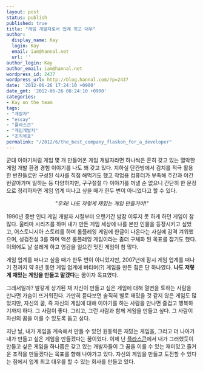 ```yaml
---
layout: post
status: publish
published: true
title: "게임 개발자로서 업계 최고 대우"
author:
  display_name: Kay
  login: Kay
  email: iam@hannal.net
  url: ''
author_login: Kay
author_email: iam@hannal.net
wordpress_id: 2437
wordpress_url: http://blog.hannal.com/?p=2437
date: '2012-06-26 17:24:10 +0900'
date_gmt: '2012-06-26 08:24:10 +0900'
categories:
- Kay on the team
tags:
- "개발자"
- "essay"
- "플라스콘"
- "게임개발자"
- "조직목표"
permalink: "/2012/6/the_best_company_flaskon_for_a_developer"
---
```

<p>군대 이야기처럼 게임 몇 개 만들어온 게임 개발자라면 하나씩은 흔히 갖고 있는 열악한 게임 개발 환경 경험 이야기를 나도 꽤 갖고 있다. 지하실 단칸방에서 김치를 적극 활용한 반찬들로만 구성된 식사를 직접 해먹기도 했고 작업용 컴퓨터가 부족해 주간과 야간 번갈아가며 일하는 등 다양하지만, 구구절절 다 이야기를 꺼낼 순 없으니 간단히 한 문장으로 정리하자면 게임 업계 떠나고 싶을 때가 한두 번이 아니었다고 할 수 있다.</p>
<p style="text-align: center;"><em>"우와! 나도 저렇게 재밌는 게임 만들거야!"</em></p>
<p>1990년 중반 인디 게임 개발자 시절부터 오랜기간 밤잠 이루지 못 하게 하던 게임이 참 많다. 울티마 시리즈를 하며 내가 만든 게임 세상에 나를 본딴 인물을 등장시키고 싶었고, 어스토니시아 스토리를 하며 롤플레잉 게임에 한글이 나온다는 사실에 감격 겨워했으며, 성검전설 3를 하며 액션 롤플레잉 게임이라는 좀더 구체화 된 목표를 잡기도 했다. 이외에도 날 설레게 하고 영감을 일으킨 멋진 게임이 참 많다.</p>
<p>게임 업계를 떠나고 싶을 때가 한두 번이 아니었지만, 2007년에 잠시 게임 업계를 떠나기 전까지 약 8년 동안 게임 업계에 버티며(?) 게임을 만든 힘은 단 하나였다. <strong>나도 저렇게 재밌는 게임을 만들고 말겠다</strong>는 꿈이자 목표였다.</p>
<p>그래서일까? 발갛게 상기된 채 자신이 만들고 싶은 게임에 대해 열변을 토하는 사람을 만나면 가슴이 뜨거워진다. 가만히 듣다보면 솔직히 별로 재밌을 것 같지 않은 게임도 많았지만, 자신의 꿈, 즉 자신의 게임에 대해 이야기를 하는 사람을 만나면 즐겁고 행복하기까지 하다. 그 사람이 좋다. 그리고, 그런 사람과 함께 게임을 만들고 싶다. 그 사람이 자신의 꿈을 이룰 수 있도록 돕고 싶다.</p>
<p>지난 날, 내가 게임을 계속해서 만들 수 있던 원동력은 재밌는 게임을, 그리고 더 나아가 내가 만들고 싶은 게임을 만들겠다는 꿈이었다. 이제 난 <a href="http://www.flaskon.com">플라스콘</a>에서 내가 그러했듯이 만들고 싶은 게임을 하나쯤은 갖고 있는 개발자들이 그 꿈을 이룰 수 있는 재미있고 즐거운 조직을 만들겠다는 목표를 향해 나아가고 있다. 자신의 게임을 만들고 도전할 수 있다는 점에서 업계 최고 대우를 할 수 있는 회사를 만들고 있다.</p>
